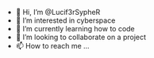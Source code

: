 - 👋 Hi, I’m @Lucif3rSypheR 
- 👀 I’m interested in cyberspace 
- 🌱 I’m currently learning how to code
- 💞️ I’m looking to collaborate on a project 
- 📫 How to reach me ...

<!---
Lucif3rSypheR/Lucif3rSypheR is a ✨ special ✨ repository because its `README.md` (this file) appears on your GitHub profile.
You can click the Preview link to take a look at your changes.
--->
